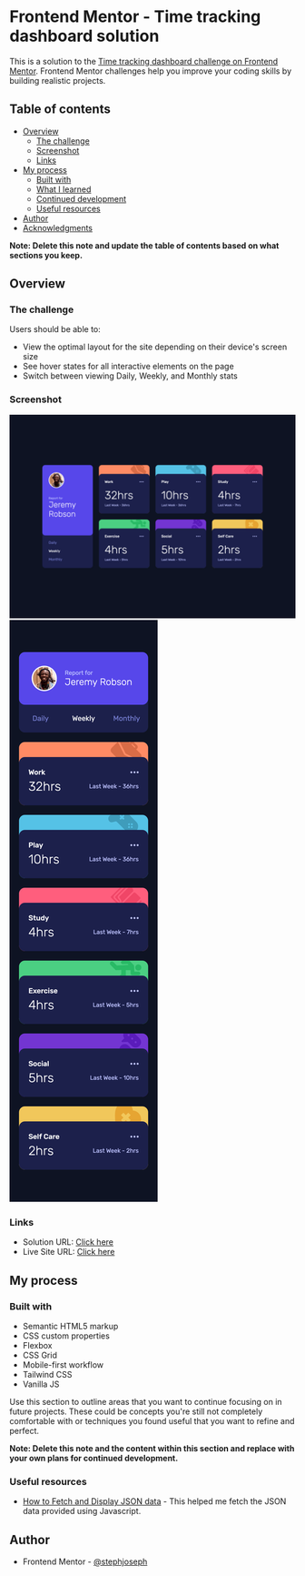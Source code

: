 # Frontend Mentor - Time tracking dashboard solution

This is a solution to the [Time tracking dashboard challenge on Frontend Mentor](https://www.frontendmentor.io/challenges/time-tracking-dashboard-UIQ7167Jw). Frontend Mentor challenges help you improve your coding skills by building realistic projects. 

## Table of contents

- [Overview](#overview)
  - [The challenge](#the-challenge)
  - [Screenshot](#screenshot)
  - [Links](#links)
- [My process](#my-process)
  - [Built with](#built-with)
  - [What I learned](#what-i-learned)
  - [Continued development](#continued-development)
  - [Useful resources](#useful-resources)
- [Author](#author)
- [Acknowledgments](#acknowledgments)

**Note: Delete this note and update the table of contents based on what sections you keep.**

## Overview

### The challenge

Users should be able to:

- View the optimal layout for the site depending on their device's screen size
- See hover states for all interactive elements on the page
- Switch between viewing Daily, Weekly, and Monthly stats

### Screenshot

![](./screenshots/desktop-view.png)
![](./screenshots/mobile-view.png)


### Links

- Solution URL: [Click here](https://www.frontendmentor.io/solutions/time-tracking-dashboard-X9ZrnpD1j)
- Live Site URL: [Click here](https://time-tracking-dashboard-by-stephjoseph.netlify.app)

## My process

### Built with

- Semantic HTML5 markup
- CSS custom properties
- Flexbox
- CSS Grid
- Mobile-first workflow
- Tailwind CSS
- Vanilla JS




Use this section to outline areas that you want to continue focusing on in future projects. These could be concepts you're still not completely comfortable with or techniques you found useful that you want to refine and perfect.

**Note: Delete this note and the content within this section and replace with your own plans for continued development.**

### Useful resources

- [How to Fetch and Display JSON data](https://howtocreateapps.com/fetch-and-display-json-html-javascript/) - This helped me fetch the JSON data provided using Javascript.

## Author

- Frontend Mentor - [@stephjoseph](https://www.frontendmentor.io/profile/stephjoseph)
